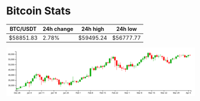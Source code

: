 # Bitcoin Stats

BTC/USDT|24h change|24h high|24h low|
|---|---|---|---|
|$58851.83|2.78%|$59495.24|$56777.77|

<img src="./chart.svg">
